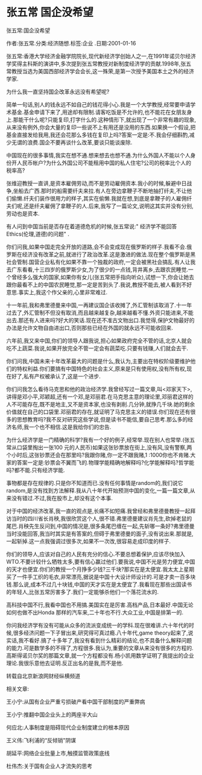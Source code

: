 # 张五常  国企没希望    
    
张五常:国企没希望    
作者:张五常.分类:经济随想.标签:企业 .日期:2001-01-16    
张五常:香港大学经济金融学院院长,现代新经济学创始人之一,在1991年诺贝尔经济学奖得主科斯的演讲中,多次提到张五常教授对新制度经济学的贡献.1998年,张五常教授当选为美国西部经济学会会长,这一殊荣,是第一次授予美国本土之外的经济学家.    
为什么我一直坚持国企改革永远没有希望呢?    
简单一句话,别人的钱永远不如自己的钱花得小心.我是一个大学教授,经常要申请学术基金.基金申请下来了,用途却有限制.请客吃饭是不允许的,也不能花在女朋友身上.那能干什么呢?只能复印,打字什么的.这种情形下,就出现了一个非常有趣的现象,从来没有例外,你会大量的复印一些说不上有用还是没用的东西.如果换一个假设,把基金直接发给我用,我还会花那么多钱在复印上吗?答案一定是:不.我会仔细斟酌,减少无谓的浪费.国企不要再谈什么改革,要谈只能谈废除.    
中国现在的很多事情,我实在想不通.想来想去也想不通.为什么外国人不能以个人身份开人民币帐户?为什么外国公司不能租用中国的私人住宅?公司的税率比个人的税率高?    
张维迎教授一直讲,是资本雇佣劳动,而不是劳动雇佣资本.我小的时候,躲避中日战争,坐船去广西.那时的船需要纤夫来拉.有人在旁边拿鞭子不断地抽打纤夫,不让他们偷懒.纤夫们装作很用力的样子,其实在偷懒.我就在想,到底是拿鞭子的人雇佣纤夫们呢,还是纤夫雇佣了拿鞭子的人.后来,我写了一篇论文,说明这其实并没有分别,劳动也是资本.    
有人问到中国当前是否存在着道德危机的时候,张五常说:" 经济学不能回答Ethics(伦理,道德)的问题" .    
你们问我,如果中国走完全开放的道路,会不会变成现在俄罗斯的样子.我看不会.俄罗斯在经济没有改革之前,就进行了政治改革.这是激进的做法.现在整个俄罗斯是黑社会管制.国营企业私有化如果不靠一个独裁的政府,一定会被黑社会搞乱.有人让我去广东看看,十三四岁的俄罗斯少女,为了很少的一点钱,背井离乡,去跟农民睡觉.一个曾经多么强大的国家,如果你有女儿(张五常把手指向听众),试想一下,你会让她去跟你最看不上的中国农民睡觉,那一定是苦到头了.我说,教授不能去,被人看到不好意思.事实上,我这个作父亲的,心里非常难过.    
十一年前,我和弗里德曼来中国,一再建议国企该收摊了,外汇管制该取消了.十一年过去了,外汇管制不但没有取消,而且越来越复杂,越来越看不懂.外资只能进来,不能出去.那还有人进来吗?好大的笑话.现在还不准古文物出口.我觉得,保护文物最好的办法是允许文物自由进出口,否则那些已经在外国的就永远不可能收回来.    
六年前,我又来中国,你们的领导人跟我说,担心如果政府完全不管的话,北京人就会吃不上蔬菜.我说,如果开放完全不管一定会有蔬菜吃.只要有钱赚,人们就会去干.    
你们问我,中国未来十年改革最大的问题是什么,我认为,主要出在特权阶级要维护他们的特权利益.你们要搞有中国特色的社会主义,原来是只有使用权,没有所有权,现在好了,私有产权被承认了,这是一个进步.    
你们问我怎么看待马克思和他的政治经济学.我曾经写过一篇文章,叫<邓家天下>,讲得是邓小平,邓颖超,还有一个邓,是邓丽君.在马克思主意的理论里,邓丽君这样的人不可能存在,既不是地主,又不是资本家,也没有剥削.几分钟,就挣几千块.她的剩余价值就在自己的口袋里.邓丽君的存在,就证明了马克思主义的错误.你们现在还有很多的思想教育吗?我不反对研究这些学说,但是读书不能信,要自己思考.那么多的经济名师,我一个也不相信.这是我给你们的忠告.    
为什么经济学是一门精确的科学?我有一个好的例子,经常举.现在别人也常举.(张五常从口袋里掏出一张100 元的人民币)如果这张钞票放在街上,没有风,没有警察,两个小时后,这张钞票还会在那里吗?我跟你赌,你一定不跟我赌,1 :1000你也不肯赌.大家的答案一定是:钞票会不翼而飞的.物理学能精确地解释吗?化学能解释吗?哲学能吗?都不能.只有经济学能.    
事物都是存在规律的.只是你不知道而已.没有任何事情是random的,我们说它random,是没有找到方法解释.我从八十年代开始预测中国的变化,一篇一篇文章,从来没有错过.不过,我在股市上,却没有这个本事.    
对于中国的经济改革,我一直的观点是,长痛不如短痛.我曾经和弗里德曼教授一起拜访当时的四川省长肖秧,我很欣赏这个人,很不错.弗里德曼建议肖先生,砍掉老鼠的尾巴.肖秧先生反问到,中国的情况是,很多条尾巴缠在一起,先斩哪一条好?弗里德曼当时没能回答,我当时其实是有答案的,但碍于弗里德曼的面子,没有说出来.那就是,一起斩掉.这一点我强调过很多次,如果不一次改,很容易走成印度的样子.    
你们的领导人,应该对自己的人民有充分的信心.不要总想着保护,应该尽快加入WTO.不要计较什么牺牲太多,要有信心赢过他们.要我说,中国不光是劳力便宜,中国的天才也便宜.你们的教授一个月挣多少钱?三千块?那实在是太便宜.我太太上星期买了一件手工织的毛衣,非常漂亮,据说是中国十大设计师设计的.可是才卖一百多块钱.那么说,成本不过几十块钱,中国的天才实在是太便宜了.我看现在那些出国读书的年轻人,比张五常厉害多了.我们一定能够杀他们一个落花流水的.    
高科技中国不行,我看中国也不用搞.美国实在是厉害.高档产品,日本最好.中国无论如何也做不出Honda 那样的汽车来,二十年也不行.大众工业,中国是排第一的.    
你问我经济学有没有可能从众多的流派变成统一的学科.现在很难讲.六十年代的时候,很多经济问题一下子冒出来,研究得可真过瘾.八十年代,game theory起来了,说实话,我不看好.搞了十多年了,我没有看到什么精彩的结论,也不具备什么解释问题的能力.可是数学多的不得了,方程很多.我认为,重要的文章从来没有很多的方程的.高斯得诺贝尔奖的那篇文章,就一个方程都没有.杨小凯用数学证明了我提出的企业理论.我很乐意他去证明.反正出名的是我,而不是他.    
转载自北京新浪网财经纵横频道    
    
相关文章:    
王小宁:从国有企业严重亏损破产看中国干部制度的严重弊病    
王小宁:推翻中国企业头上的两座半大山    
何应北:人事制度是阻碍现代企业制度建立的根本原因    
王义伟:飞利浦的“反倾销"阴谋    
胡延平:网络企业批量上市,触摸监管政策底线    
杜伟杰:关于国有企业人才流失的思考